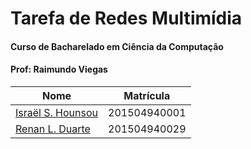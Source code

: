 # Tarefa de Redes Multimídia
#### Curso de Bacharelado em Ciência da Computação
#### Prof: Raimundo Viegas
| Nome | Matrícula |
|--------|----------|
| [Israël S. Hounsou](@hisara1)|201504940001 |
| [Renan L. Duarte](@RenanLeviathan)|201504940029|
